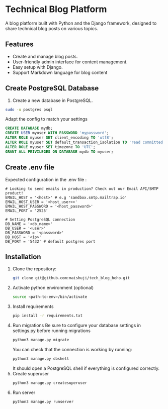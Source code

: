 # Technical Blog Platform

A blog platform built with Python and the Django framework, designed to share technical blog posts on various topics.

## Features

- Create and manage blog posts.
- User-friendly admin interface for content management.
- Easy setup with Django.
- Support Markdown language for blog content

## Create PostgreSQL Database

1. Create a new database in PostgreSQL.
```bash
sudo -u postgres psql
```

Adapt the config to match your settings
```sql
CREATE DATABASE mydb;
CREATE USER myuser WITH PASSWORD 'mypassword';
ALTER ROLE myuser SET client_encoding TO 'utf8';
ALTER ROLE myuser SET default_transaction_isolation TO 'read committed';
ALTER ROLE myuser SET timezone TO 'UTC';
GRANT ALL PRIVILEGES ON DATABASE mydb TO myuser;
```


## Create .env file
Expected configuration in the .env file :
```text
# Looking to send emails in production? Check out our Email API/SMTP product!
EMAIL_HOST = '<host>' # e.g 'sandbox.smtp.mailtrap.io'
EMAIL_HOST_USER = '<host_user>>'
EMAIL_HOST_PASSWORD = '<host_password>'
EMAIL_PORT = '2525'

# Setting PostgreSQL connection
DB_NAME = '<db_name>'
DB_USER = '<user>'
DB_PASSWORD = '<password>'
DB_HOST = '<ip>'
DB_PORT = '5432' # default postgres port
```

## Installation
 
1. Clone the repository:
   ```bash
   git clone git@github.com:maishuji/tech_blog_heho.git
   ```
2. Activate python environment (optional)
   ```bash
   source <path-to-env>/bin/activate
   ```
4. Install requirements
   ```bash
   pip install -r requirements.txt
   ```
5. Run migrations
   Be sure to configure your database settings in settings.py before running migrations
   ```bash
   python3 manage.py migrate
   ```
   You can check that the connection is working by running:
   ```bash
   python3 manage.py dbshell
   ```
   It should open a PostgreSQL shell if everything is configured correctly.
6. Create superuser
   ```bash
   python3 manage.py createsuperuser
   ```
7. Run server
   ```bash
   python3 manage.py runserver
   ```
